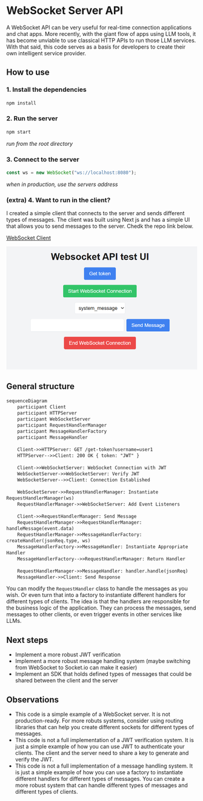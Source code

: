 # WebSocket Server API

A WebSocket API can be very useful for real-time connection applications and chat apps. More recently, with the giant flow of apps using LLM tools, it has become unviable to use classical HTTP APIs to run those LLM services.
With that said, this code serves as a basis for developers to create their own intelligent service provider.

## How to use

### 1. Install the dependencies

```bash
npm install
```

### 2. Run the server

```bash
npm start
```

_run from the root directory_

### 3. Connect to the server

```javascript
const ws = new WebSocket("ws://localhost:8080");
```
_when in production, use the servers address_
### (extra) 4. Want to run in the client?

I created a simple client that connects to the server and sends different types of messages. The client was built
using Next js and has a simple UI that allows you to send messages to the server. Chedk the repo link below.

[WebSocket Client](https://github.com/dacs30/websocket-next-client)

![alt text](image.png)


## General structure

```mermaid
sequenceDiagram
    participant Client
    participant HTTPServer
    participant WebSocketServer
    participant RequestHandlerManager
    participant MessageHandlerFactory
    participant MessageHandler

    Client->>HTTPServer: GET /get-token?username=user1
    HTTPServer-->>Client: 200 OK { token: "JWT" }

    Client->>WebSocketServer: WebSocket Connection with JWT
    WebSocketServer->>WebSocketServer: Verify JWT
    WebSocketServer-->>Client: Connection Established

    WebSocketServer->>RequestHandlerManager: Instantiate RequestHandlerManager(ws)
    RequestHandlerManager->>WebSocketServer: Add Event Listeners

    Client->>RequestHandlerManager: Send Message
    RequestHandlerManager->>RequestHandlerManager: handleMessage(event.data)
    RequestHandlerManager->>MessageHandlerFactory: createHandler(jsonReq.type, ws)
    MessageHandlerFactory->>MessageHandler: Instantiate Appropriate Handler
    MessageHandlerFactory-->>RequestHandlerManager: Return Handler

    RequestHandlerManager->>MessageHandler: handler.handle(jsonReq)
    MessageHandler->>Client: Send Response
```

You can modify the `RequestHandler` class to handle the messages as you wish. Or even turn that into a factory to instantiate different handlers for different types of clients. The idea is that the handlers are responsible for the business logic of the application. They can process the messages, send messages to other clients, or even trigger events in other services like LLMs.

## Next steps

- Implement a more robust JWT verification
- Implement a more robust message handling system (maybe switching from WebSocket to Socket.io can make it easier)
- Implement an SDK that holds defined types of messages that could be shared between the client and the server

## Observations

- This code is a simple example of a WebSocket server. It is not production-ready. For more robuts systems,
consider using routing libraries that can help you create different sockets for different types of messages.
- This code is not a full implementation of a JWT verification system. It is just a simple example of how you can use JWT to authenticate your clients. The client and the server need to share a key to generate and verify the JWT.
- This code is not a full implementation of a message handling system. It is just a simple example of how you can use a factory to instantiate different handlers for different types of messages. You can create a more robust system that can handle different types of messages and different types of clients.
